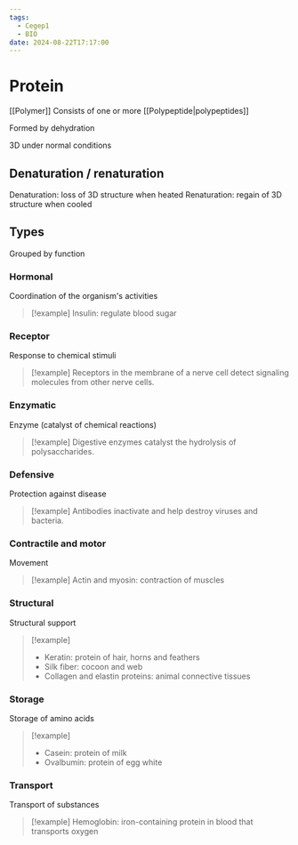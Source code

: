 ```yaml
---
tags:
  - Cegep1
  - BIO
date: 2024-08-22T17:17:00
---
```


# Protein

[[Polymer]]
Consists of one or more [[Polypeptide|polypeptides]]

Formed by dehydration

3D under normal conditions

## Denaturation / renaturation

Denaturation: loss of 3D structure when heated
Renaturation: regain of 3D structure when cooled

## Types

Grouped by function

### Hormonal

Coordination of the organism's activities

> [!example] Insulin: regulate blood sugar

### Receptor

Response to chemical stimuli

> [!example] Receptors in the membrane of a nerve cell detect signaling molecules from other nerve cells.

### Enzymatic

Enzyme (catalyst of chemical reactions)

> [!example] Digestive enzymes catalyst the hydrolysis of polysaccharides.

### Defensive

Protection against disease

> [!example] Antibodies inactivate and help destroy viruses and bacteria.

### Contractile and motor

Movement

> [!example] Actin and myosin: contraction of muscles

### Structural

Structural support

> [!example]
> - Keratin: protein of hair, horns and feathers
> - Silk fiber: cocoon and web
> - Collagen and elastin proteins: animal connective tissues

### Storage

Storage of amino acids

> [!example]
> - Casein: protein of milk
> - Ovalbumin: protein of egg white

### Transport

Transport of substances

> [!example] Hemoglobin: iron-containing protein in blood that transports oxygen